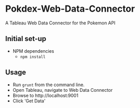 # Pokdex-Web-Data-Connector
A Tableau Web Data Connector for the Pokemon API

## Initial set-up
- NPM dependencies
  - `npm install`

## Usage
- Run `grunt` from the command line.
- Open Tableau, navigate to Web Data Connector
- Browse to http://localhost:9001
- Click 'Get Data'
